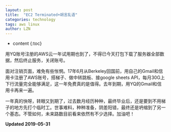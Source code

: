 ```yaml
---
layout: post
title:  "EC2 Terminated+胡言乱语"
categories: technology
tags: aws linux
author: LZN
---
```


* content
{:toc}

用YQ账号注册的AWS云一年试用期也到了，不得已今天打包下载了服务器全部数据，然后终止服务，关闭账号。

面对注销页面，难免有些怅惘。17年6月从Berkeley回国前，用自己的Gmail和信用卡注册了AWS账号，搭梯子、做中转跳板、接google sheets API，每月30G上下行流量完全能够满足，这一年免费真的是值得。去年到期，用YQ的Gmail和信用卡再来一遍。

一年真的快呀，转眼又到期了，过去数月经历种种，最终毕业后，还是要到不用梯子的地方先打个临时工。世事难料，种种准备，阴差阳错，最终还是坍缩到了另一个基态。不管如何，未来路数目前看来依然有不少选择。加油吧！


**Updated 2019-05-31**

